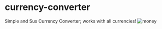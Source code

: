 # currency-converter
Simple and Sus Currency Converter; works with all currencies!
![money](https://user-images.githubusercontent.com/84032479/198835311-e921034c-9817-4319-9215-01c80b638896.png)
